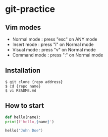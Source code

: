 # git-practice

## Vim modes

- Normal mode : press "esc" on ANY mode
- Insert mode : press "i" on Normal mode
- Visual mode : press "v" on Normal mode
- Command mode : press ":" on Normal mode

## Installation

```shell
$ git clone {repo address}
$ cd {repo name}
$ vi README.md
```

## How to start

```python
def hello(name):
print(f'hello,{name}')

hello("John Doe")
```

